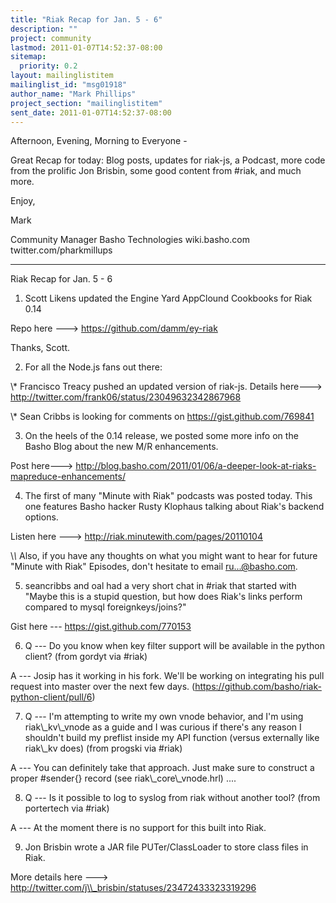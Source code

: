 ```yaml
---
title: "Riak Recap for Jan. 5 - 6"
description: ""
project: community
lastmod: 2011-01-07T14:52:37-08:00
sitemap:
  priority: 0.2
layout: mailinglistitem
mailinglist_id: "msg01918"
author_name: "Mark Phillips"
project_section: "mailinglistitem"
sent_date: 2011-01-07T14:52:37-08:00
---
```



Afternoon, Evening, Morning to Everyone -

Great Recap for today: Blog posts, updates for riak-js, a Podcast,
more code from the prolific Jon Brisbin, some good content from #riak,
and much more.

Enjoy,

Mark

Community Manager
Basho Technologies
wiki.basho.com
twitter.com/pharkmillups

----

Riak Recap for Jan. 5 - 6

1) Scott Likens updated the Engine Yard AppClound Cookbooks for Riak 0.14

Repo here ---&gt; https://github.com/damm/ey-riak

Thanks, Scott.

2) For all the Node.js fans out there:

 \\* Francisco Treacy pushed an updated version of riak-js. Details
here---&gt; http://twitter.com/frank06/status/23049632342867968

 \\* Sean Cribbs is looking for comments on https://gist.github.com/769841

3) On the heels of the 0.14 release, we posted some more info on the
Basho Blog about the new M/R enhancements.

Post here---&gt; 
http://blog.basho.com/2011/01/06/a-deeper-look-at-riaks-mapreduce-enhancements/

4) The first of many "Minute with Riak" podcasts was posted today.
This one features Basho hacker Rusty Klophaus talking about Riak's
backend options.

Listen here ---&gt; http://riak.minutewith.com/pages/20110104

\\*\\* Also, if you have any thoughts on what you might want to hear for
future "Minute with Riak" Episodes, don't hesitate to email
ru...@basho.com.

5) seancribbs and oal had a very short chat in #riak that started with
"Maybe this is a stupid question, but how does Riak's links perform
compared to mysql foreignkeys/joins?"

Gist here --- https://gist.github.com/770153

6) Q --- Do you know when key filter support will be available in the
python client? (from gordyt via #riak)
 
 A --- Josip has it working in his fork. We'll be working on
integrating his pull request into master over the next few days.
(https://github.com/basho/riak-python-client/pull/6)
 
7) Q --- I'm attempting to write my own vnode behavior, and I'm using
riak\\_kv\\_vnode as a guide and I was curious if there's any reason I
shouldn't build my preflist inside my API function (versus externally
like riak\\_kv does) (from progski via #riak)

 A --- You can definitely take that approach. Just make sure to
construct a proper #sender{} record (see riak\\_core\\_vnode.hrl) ....

8) Q --- Is it possible to log to syslog from riak without another
tool? (from portertech via #riak)

 A --- At the moment there is no support for this built into Riak.

9) Jon Brisbin wrote a JAR file PUTer/ClassLoader to store class files in Riak.

 More details here ---&gt; http://twitter.com/j\\_brisbin/statuses/23472433323319296

